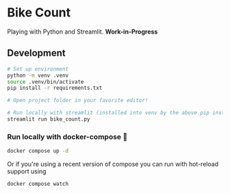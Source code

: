 # Bike Count

Playing with Python and Streamlit.
**Work-in-Progress**

## Development

```sh
# Set up environment
python -m venv .venv
source .venv/bin/activate
pip install -r requirements.txt

# Open project folder in your favorite editor!

# Run locally with streamlit (installed into venv by the above pip install command)
streamlit run bike_count.py
```

### Run locally with docker-compose :whale:

```sh
docker compose up -d
```

Or if you're using a recent version of compose you can run with hot-reload support using

```sh
docker compose watch
```
